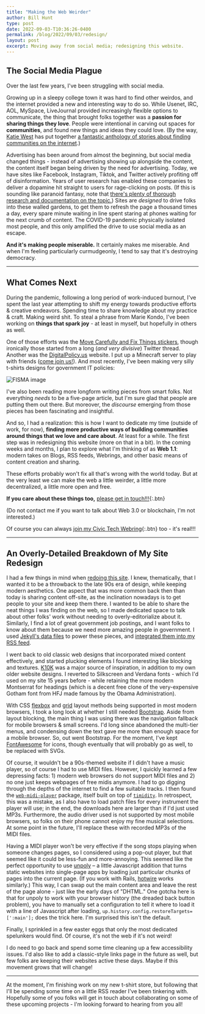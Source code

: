 ```yaml
---
title: "Making the Web Weirder"
author: Bill Hunt
type: post
date: 2022-09-03-T10:36:26-0400
permalink: /blog/2022/09/03/redesign/
layout: post
excerpt: Moving away from social media; redesigning this website.
---
```


## The Social Media Plague

Over the last few years, I've been struggling with social media.

Growing up in a sleepy college town it was hard to find other weirdos, and the internet provided a new and interesting way to do so. While Usenet, IRC, AOL, MySpace, LiveJournal provided increasingly flexible options to communicate, the thing that brought folks together was a **passion for sharing things they love**. People were intentional in carving out spaces for **communities**, and found new things and ideas they could love. (By the way, [Katie West](https://www.therealkatiewest.com/) has put together [a fantastic anthology of stories about finding communities on the internet](https://topatoco.com/products/mtt-birl).)

Advertising has been around from almost the beginning, but social media changed things - instead of advertising showing up alongside the content, the content itself began being driven by the need for advertising. Today, we have sites like Facebook, Instagram, Tiktok, and Twitter actively profiting off of disinformation. Years of user research has enabled these companies to deliver a dopamine hit straight to users for rage-clicking on posts. (If this is sounding like paranoid fantasy, note that [there's plenty of thorough research and documentation on the topic.](https://theconversation.com/how-cambridge-analyticas-facebook-targeting-model-really-worked-according-to-the-person-who-built-it-94078)) Sites are _designed_ to drive folks into these walled gardens, to get them to refresh the page a thousand times a day, every spare minute waiting in line spent staring at phones waiting for the next crumb of content. The COVID-19 pandemic physically isolated most people, and this only amplified the drive to use social media as an escape.

**And it's making people miserable.** It certainly makes me miserable. And when I'm feeling particularly curmudgeonly, I tend to say that it's destroying democracy.

---

## What Comes Next

During the pandemic, following a long period of work-induced burnout, I've spent the last year attempting to shift my energy towards productive efforts & creative endeavors. Spending time to share knowledge about my practice & craft. Making weird shit. To steal a phrase from Marie Kondo, I've been working on **things that spark joy** - at least in myself, but hopefully in others as well.

One of those efforts was the [Move Carefully and Fix Things stickers](/move-carefully/), though ironically those started from a long (_and very divisive_) Twitter thread. Another was the [DigitalPolicy.us](https://digitalpolicy.us/) website. I put up a Minecraft server to play with friends ([come join us!](https://twitter.com/krusynth/status/1555246435863494656)). And most recently, I've been making very silly t-shirts designs for government IT policies:

![FISMA image](https://billhunt.dev/uploads/2022/09/FISMA2b-small.png)

I've also been reading more longform writing pieces from smart folks. Not everything _needs_ to be a five-page article, but I'm sure glad that people are putting them out there. But moreover, the _discourse_ emerging from those pieces has been fascinating and insightful.

And so, I had a realization: this is how I want to dedicate my time (outside of work, for now), **finding more productive ways of building communities around things that we love and care about**. At least for a while. The first step was in redesigning this website (more on that in a bit). In the coming weeks and months, I plan to explore what I'm thinking of as **Web 1.1**: modern takes on Blogs, RSS feeds, Webrings, and other basic means of content creation and sharing.

These efforts probably won't fix all that's wrong with the world today. But at the very least we can make the web a little weirder, a little more decentralized, a little more open and free.

**If you care about these things too,** [please get in touch!!!](mailto:hello@billhunt.email?subject=Let's%20Talk%20About%20Communities!){:.btn}

(Do not contact me if you want to talk about Web 3.0 or blockchain, I'm not interested.)

Of course you can always [join my Civic Tech Webring](/civic-tech-webring/){:.btn} too - it's real!!!

---

## An Overly-Detailed Breakdown of My Site Redesign

I had a few things in mind when [redoing this site](https://github.com/krusynth/billhunt.dev/tree/2022). I knew, thematically, that I wanted it to be a throwback to the late 90s era of design, while keeping modern aesthetics. One aspect that was more common back then than today is sharing content off-site, as the inclination nowadays is to get people to your site and keep them there. I wanted to be able to share the neat things I was finding on the web, so I made dedicated space to talk about other folks' work without needing to overly-editorialize about it. Similarly, I find a lot of great government job postings, and I want folks to know about them because we need more amazing people in government. I used [Jekyll's data files](https://jekyllrb.com/docs/datafiles/) to power these pieces, and [integrated them into my RSS feed](https://github.com/krusynth/billhunt.dev/blob/2022/feed.xml#L17).

I went back to old classic web designs that incorporated mixed content effectively, and started plucking elements I found interesting like blocking and textures. [K10K](http://www.cubancouncil.com/work/project/kaliber-10000) was a major source of inspiration, in addition to my own older website designs. I reverted to Silkscreen and Verdana fonts - which I'd used on my site 15 years before - while retaining the more modern Montserrat for headings (which is a decent free clone of the very-expensive Gotham font from HFJ made famous by the Obama Administration).

With CSS [flexbox](https://css-tricks.com/snippets/css/a-guide-to-flexbox/) and [grid](https://css-tricks.com/snippets/css/complete-guide-grid/) layout methods being supported in most modern browsers, I took a long look at whether I still needed [Bootstrap](https://getbootstrap.com/). Aside from layout blocking, the main thing I was using there was the navigation fallback for mobile browsers & small screens. I'd long since abandoned the multi-tier menus, and condensing down the text gave me more than enough space for a mobile browser. So, out went Bootstrap. For the moment, I've kept [FontAwesome](https://fontawesome.com/) for icons, though eventually that will probably go as well, to be replaced with SVGs.

Of course, it wouldn't be a 90s-themed website if I didn't have a music player, so of course I had to use MIDI files. However, I quickly learned a few depressing facts: 1) modern web browsers do not support MIDI files and 2) no one just keeps webpages of free midis anymore. I had to go digging through the depths of the internet to find a few suitable tracks. I then found the [`web-midi-player`](https://www.npmjs.com/package/web-midi-player) package, itself built on top of [`timidity`](https://www.npmjs.com/package/timidity). In retrospect, this was a mistake, as I also have to load patch files for every instrument the player will use; in the end, the downloads here are larger than if I'd just used MP3s. Furthermore, the audio driver used is not supported by most mobile browsers, so folks on their phone cannot enjoy my fine musical selections. At some point in the future, I'll replace these with recorded MP3s of the MIDI files.

Having a MIDI player won't be very effective if the song stops playing when someone changes pages, so I considered using a pop-out player, but that seemed like it could be less-fun and more-annoying. This seemed like the perfect opportunity to use [unpoly](https://unpoly.com/) – a little Javascript addition that turns static websites into single-page apps by loading just particular chunks of pages into the current page. (If you work with Rails, [hotwire](https://hotwired.dev/) works similarly.) This way, I can swap out the main content area and leave the rest of the page alone - just like the early days of "DHTML." One gotcha here is that for unpoly to work with your browser history (the dreaded back button problem), you have to manually set a configuration to tell it where to load it with a line of Javascript after loading, `up.history.config.restoreTargets=[':main'];` does the trick here. I'm surprised this isn't the default.

Finally, I sprinkled in a few easter eggs that only the most dedicated spelunkers would find. Of course, it's not the web if it's not weird!

I do need to go back and spend some time cleaning up a few accessibility issues. I'd also like to add a classic-style links page in the future as well, but few folks are keeping their websites active these days. Maybe if this movement grows that will change!

---

At the moment, I'm finishing work on my new t-shirt store, but following that I'll be spending some time on a little RSS reader I've been tinkering with. Hopefully some of you folks will get in touch about collaborating on some of these upcoming projects - I'm looking forward to hearing from you all!

